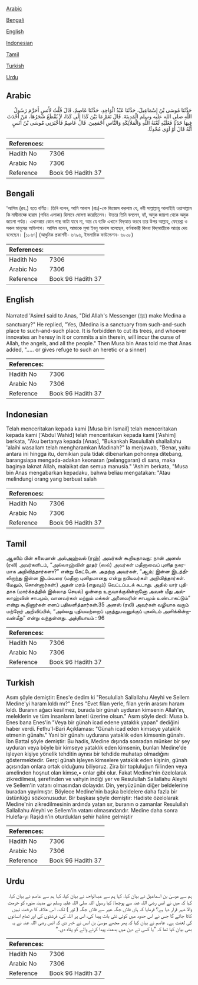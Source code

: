 [Arabic](#arabic)

[Bengali](#bengali)

[English](#english)

[Indonesian](#indonesian)

[Tamil](#tamil)

[Turkish](#turkish)

[Urdu](#urdu)

## Arabic


<div dir="rtl" lang="ar" style={{fontSize:'larger',backgroundColor:'#f8f9fa',padding:20}}>
حَدَّثَنَا مُوسَى بْنُ إِسْمَاعِيلَ، حَدَّثَنَا عَبْدُ الْوَاحِدِ، حَدَّثَنَا عَاصِمٌ، قَالَ قُلْتُ لأَنَسٍ أَحَرَّمَ رَسُولُ اللَّهِ صلى الله عليه وسلم الْمَدِينَةَ‏.‏ قَالَ نَعَمْ مَا بَيْنَ كَذَا إِلَى كَذَا، لاَ يُقْطَعُ شَجَرُهَا، مَنْ أَحْدَثَ فِيهَا حَدَثًا فَعَلَيْهِ لَعْنَةُ اللَّهِ وَالْمَلاَئِكَةِ وَالنَّاسِ أَجْمَعِينَ‏.‏ قَالَ عَاصِمٌ فَأَخْبَرَنِي مُوسَى بْنُ أَنَسٍ أَنَّهُ قَالَ أَوْ آوَى مُحْدِثًا‏.‏
</div>
<div style={{backgroundColor:'#f8f9fa',padding:20, marginBottom: 10}}><table> <thead> <tr> <th>References:</th> <th></th> </tr> </thead> <tbody><tr><td>Hadith No</td><td>7306</td></tr><tr><td>Arabic No</td><td>7306</td></tr><tr><td>Reference</td><td>Book 96 Hadith 37</td></tr></tbody></table></div>

## Bengali


<div dir="ltr" lang="bn" style={{fontSize:'larger',backgroundColor:'#f8f9fa',padding:20}}>
‘আসিম (রহ.) হতে বর্ণিত। তিনি বলেন, আমি আনাস (রাঃ)-কে জিজ্ঞেস করলাম যে, নবী সাল্লাল্লাহু আলাইহি ওয়াসাল্লাম কি মাদ্বীনাহ্কে হারাম (পবিত্র এলাকা) হিসাবে ঘোষণা করেছিলেন। উত্তরে তিনি বললেন, হ্যাঁ, অমুক জায়গা থেকে অমুক জায়গা পর্যন্ত। এখানকার কোন গাছ কাটা যাবে না, আর যে ব্যক্তি এখানে বিদ্আত করবে তার উপর আল্লাহ্, ফেরেশ্তা ও সকল মানুষের অভিশাপ। আসিম বলেন, আমাকে মূসা ইবনু আনাস বলেছেন, বর্ণনাকারী কিংবা বিদ্আতীকে আশ্রয় দেয় বলেছেন। [১৮৬৭] (আধুনিক প্রকাশনী- ৬৭৯৬, ইসলামিক ফাউন্ডেশন- ৬৮০৮)
</div>
<div style={{backgroundColor:'#f8f9fa',padding:20, marginBottom: 10}}><table> <thead> <tr> <th>References:</th> <th></th> </tr> </thead> <tbody><tr><td>Hadith No</td><td>7306</td></tr><tr><td>Arabic No</td><td>7306</td></tr><tr><td>Reference</td><td>Book 96 Hadith 37</td></tr></tbody></table></div>

## English


<div dir="ltr" lang="en" style={{fontSize:'larger',backgroundColor:'#f8f9fa',padding:20}}>
Narrated 'Asim:I said to Anas, "Did Allah's Messenger (ﷺ) make Medina a sanctuary?" He replied, "Yes, (Medina is a sanctuary from such-and-such place to such-and-such place. It is forbidden to cut its trees, and whoever innovates an heresy in it or commits a sin therein, will incur the curse of Allah, the angels, and all the people." Then Musa bin Anas told me that Anas added, "..... or gives refuge to such an heretic or a sinner)
</div>
<div style={{backgroundColor:'#f8f9fa',padding:20, marginBottom: 10}}><table> <thead> <tr> <th>References:</th> <th></th> </tr> </thead> <tbody><tr><td>Hadith No</td><td>7306</td></tr><tr><td>Arabic No</td><td>7306</td></tr><tr><td>Reference</td><td>Book 96 Hadith 37</td></tr></tbody></table></div>

## Indonesian


<div dir="ltr" lang="id" style={{fontSize:'larger',backgroundColor:'#f8f9fa',padding:20}}>
Telah menceritakan kepada kami [Musa bin Ismail] telah menceritakan kepada kami ['Abdul Wahid] telah menceritakan kepada kami ['Ashim] berkata, "Aku bertanya kepada [Anas], "Bukankah Rasulullah shallallahu 'alaihi wasallam telah mengharamkan Madinah?" Ia menjawab, "Benar, yaitu antara ini hingga itu, demikian pula tidak dibenarkan pohonnya ditebang, barangsiapa mengada-adakan keonaran (pelanggaran) di sana, maka baginya laknat Allah, malaikat dan semua manusia." 'Ashim berkata, "Musa bin Anas mengabarkan kepadaku, bahwa beliau mengatakan: "Atau melindungi orang yang berbuat salah
</div>
<div style={{backgroundColor:'#f8f9fa',padding:20, marginBottom: 10}}><table> <thead> <tr> <th>References:</th> <th></th> </tr> </thead> <tbody><tr><td>Hadith No</td><td>7306</td></tr><tr><td>Arabic No</td><td>7306</td></tr><tr><td>Reference</td><td>Book 96 Hadith 37</td></tr></tbody></table></div>

## Tamil


<div dir="ltr" lang="ta" style={{fontSize:'larger',backgroundColor:'#f8f9fa',padding:20}}>
ஆஸிம் பின் சுலைமான் அல்அஹ்வல் (ரஹ்) அவர்கள் கூறியதாவது: நான் அனஸ் (ரலி) அவர்களிடம், “அல்லாஹ்வின் தூதர் (ஸல்) அவர்கள் மதீனாவைப் புனித நகரமாக அறிவித்தார்களா?” என்று கேட்டேன். அதற்கு அவர்கள், “ஆம்; இன்ன இடத்திலிருந்து இன்ன இடம்வரை (மதீனா புனிதமானது என்று நபியவர்கள் அறிவித்தார்கள். மேலும், சொன்னார்கள்:) அதன் மரம் (எதுவும்) வெட்டப்படக் கூடாது. அதில் யார் புதிதாக (மார்க்கத்தில் இல்லாத செயல்) ஒன்றை உருவாக்குகின்றானோ அவன் மீது அல்லாஹ்வின் சாபமும், வானவர்கள் மற்றும் மக்கள் அனைவரின் சாபமும் உண்டாகட்டும்” என்று கூறினார்கள் எனப் பதிலளித்தார்கள்.35 அனஸ் (ரலி) அவர்கள் வழியாக வரும் மற்றோர் அறிவிப்பில், “அல்லது புதியவற்றைப் புகுத்துபவனுக்குப் புகலிடம் அளிக்கின்றவன்மீது” என்று வந்துள்ளது. அத்தியாயம் : 96
</div>
<div style={{backgroundColor:'#f8f9fa',padding:20, marginBottom: 10}}><table> <thead> <tr> <th>References:</th> <th></th> </tr> </thead> <tbody><tr><td>Hadith No</td><td>7306</td></tr><tr><td>Arabic No</td><td>7306</td></tr><tr><td>Reference</td><td>Book 96 Hadith 37</td></tr></tbody></table></div>

## Turkish


<div dir="ltr" lang="tr" style={{fontSize:'larger',backgroundColor:'#f8f9fa',padding:20}}>
Asım şöyle demiştir: Enes'e dedim ki "Resulullah Sallallahu Aleyhi ve Sellem Medine'yi haram kıldı mı?" Enes "Evet filan yerle, filan yerin arasını haram kıldı. Buranın ağacı kesilmez, burada bir günah uyduran kimsenin Allah'ın, meleklerin ve tüm insanların laneti üzerine olsun." Asım şöyle dedi: Musa b. Enes bana Enes'in "Veya bir günah icad edene yataklık yapan" dediğini haber verdi. Fethu'l-Bari Açıklaması: "Günah icad eden kimseye yataklık etmenin günahı." Yani bir günahı uydurana yataklık eden kimsenin günahı. İbn Battal şöyle demiştir: Bu hadis, Medine dışında sonradan münker bir şey uyduran veya böyle bir kimseye yataklık eden kimsenin, bunları Medine'de işleyen kişiye yönelik tehditin aynısı bir tehdide muhatap olmadığını göstermektedir. Gerçi günah işleyen kimselere yataklık eden kişinin, günah açısından onlara ortak olduğunu biliyoruz. Zira bir topluluğun fiilinden veya amelinden hoşnut olan kimse,• onlar gibi olur. Fakat Medine'nin özelolarak zikredilmesi, şerefinden ve vahyin indiği yer ve Resulullah Sallallahu Aleyhi ve Sellem'in vatanı olmasından dolayıdır. Din, yeryüzünün diğer beldelerine buradan yayılmıştır. Böylece Medine'nin başka beldelere daha fazla bir üstünlüğü sözkonusudur. Bir başkası şöyle demiştir: Hadiste özelolarak Medine'nin zikredilmesinin ardında yatan sır, buranın o zamanlar Resulullah Sallallahu Aleyhi ve Sellem'in vatanı olmasındandır. Medine daha sonra Hulefa-yı Raşidın'in oturdukları şehir haline gelmiştir
</div>
<div style={{backgroundColor:'#f8f9fa',padding:20, marginBottom: 10}}><table> <thead> <tr> <th>References:</th> <th></th> </tr> </thead> <tbody><tr><td>Hadith No</td><td>7306</td></tr><tr><td>Arabic No</td><td>7306</td></tr><tr><td>Reference</td><td>Book 96 Hadith 37</td></tr></tbody></table></div>

## Urdu


<div dir="rtl" lang="ur" style={{fontSize:'larger',backgroundColor:'#f8f9fa',padding:20}}>
ہم سے موسیٰ بن اسماعیل نے بیان کیا، کہا ہم سے عبدالواحد نے بیان کیا، کہا ہم سے عاصم نے بیان کیا، کہا کہ میں نے انس رضی اللہ عنہ سے پوچھا: کیا رسول اللہ صلی اللہ علیہ وسلم نے مدینہ منورہ کو حرمت والا شہر قرار دیا ہے؟ فرمایا کہ ہاں فلاں جگہ عیر سے فلاں جگہ ( ثور ) تک۔ اس علاقہ کا درخت نہیں کاٹا جائے گا جس نے اس حدود میں کوئی نئی بات پیدا کی، اس پر اللہ کی، فرشتوں کی اور تمام انسانوں کی لعنت ہے۔ عاصم نے بیان کیا کہ پھر مجھے موسیٰ بن انس نے خبر دی کہ انس رضی اللہ عنہ نے یہ بھی بیان کیا تھا کہ ”یا کسی نے دین میں بدعت پیدا کرنے والے کو پناہ دی۔“
</div>
<div style={{backgroundColor:'#f8f9fa',padding:20, marginBottom: 10}}><table> <thead> <tr> <th>References:</th> <th></th> </tr> </thead> <tbody><tr><td>Hadith No</td><td>7306</td></tr><tr><td>Arabic No</td><td>7306</td></tr><tr><td>Reference</td><td>Book 96 Hadith 37</td></tr></tbody></table></div>